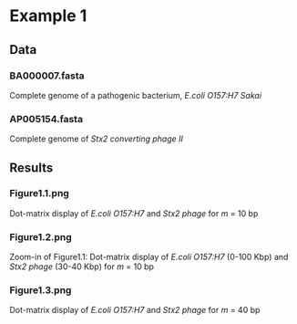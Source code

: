 # Example 1

## Data
### BA000007.fasta
Complete genome of a pathogenic bacterium, _E.coli O157:H7 Sakai_

### AP005154.fasta
Complete genome of _Stx2 converting phage II_

## Results
### Figure1.1.png
Dot-matrix display of _E.coli O157:H7_ and _Stx2 phage_ for _m_ = 10 bp

### Figure1.2.png
Zoom-in of Figure1.1: Dot-matrix display of _E.coli O157:H7_ (0-100 Kbp) and _Stx2 phage_ (30-40 Kbp) for _m_ = 10 bp

### Figure1.3.png
Dot-matrix display of _E.coli O157:H7_ and _Stx2 phage_ for _m_ = 40 bp
